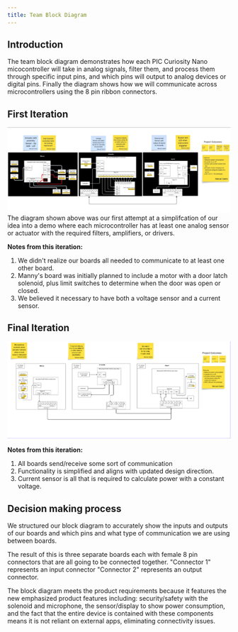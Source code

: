 ```yaml
---
title: Team Block Diagram
---
```




## Introduction
The team block diagram demonstrates how each PIC Curiosity Nano micocontroller will take in analog signals, filter them, and process them through specific input pins, and which pins will output to analog devices or digital pins. Finally the diagram shows how we will communicate across microcontrollers using the 8 pin ribbon connectors. <br>

## First Iteration
![Team Block Diagram](Team203BlockDiagram.jpeg)
The diagram shown above was our first attempt at a simplifcation of our idea into a demo where each microcontroller has at least one analog sensor or actuator with the required filters, amplifiers, or drivers.

**Notes from this iteration:**<br>
 1. We didn't realize our boards all needed to communicate to at least one other board.<br>
 2. Manny's board was initially planned to include a motor with a door latch solenoid, plus limit switches to determine when the door was open or closed.<br>
 3. We believed it necessary to have both a voltage sensor and a current sensor. <br>
 
 ## Final Iteration
![Team Block Diagram](Team203BlockDiagram2.png)

**Notes from this iteration:**<br>
1. All boards send/receive some sort of communication<br>
2. Functionality is simplified and aligns with updated design direction.<br>
3. Current sensor is all that is required to calculate power with a constant voltage.<br>

## Decision making process
We structured our block diagram to accurately show the inputs and outputs of our boards and which pins and what type of communication we are using between boards.

The result of this is three separate boards each with female 8 pin connectors that are all going to be connected together. "Connector 1" represents an input connector "Connector 2" represents an output connector.

The block diagram meets the product requirements because it features the new emphasized product features including: security/safety with the solenoid and microphone, the sensor/display to show power consumption, and the fact that the entire device is contained with these components means it is not reliant on external apps, eliminating connectivity issues.
